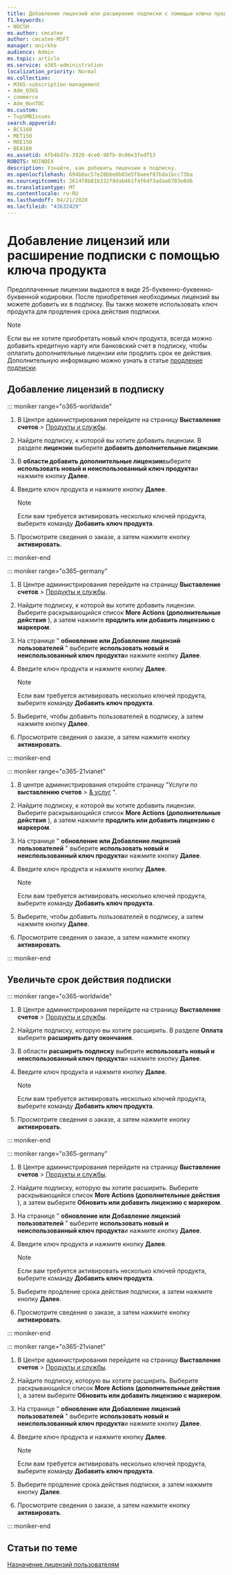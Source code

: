 ```yaml
---
title: Добавление лицензий или расширение подписки с помощью ключа продукта
f1.keywords:
- NOCSH
ms.author: cmcatee
author: cmcatee-MSFT
manager: mnirkhe
audience: Admin
ms.topic: article
ms.service: o365-administration
localization_priority: Normal
ms.collection:
- M365-subscription-management
- Adm_O365
- commerce
- Adm_NonTOC
ms.custom:
- TopSMBIssues
search.appverid:
- BCS160
- MET150
- MOE150
- BEA160
ms.assetid: 4fb4bd7e-3920-4ce0-98fb-0c06e3fedf53
ROBOTS: NOINDEX
description: Узнайте, как добавить лицензии в подписку.
ms.openlocfilehash: 694b8ac57e28bbe6b03e5f8aeef87bda1bcc73ba
ms.sourcegitcommit: 2614f8b81b332f8dab461f4f64f3adaa6703e0d6
ms.translationtype: MT
ms.contentlocale: ru-RU
ms.lasthandoff: 04/21/2020
ms.locfileid: "43632429"
---
```

# <a name="add-licenses-to-or-extend-a-subscription-paid-for-using-a-product-key"></a>Добавление лицензий или расширение подписки с помощью ключа продукта

Предоплаченные лицензии выдаются в виде 25-буквенно-буквенно-буквенной кодировки. После приобретения необходимых лицензий вы можете добавить их в подписку. Вы также можете использовать ключ продукта для продления срока действия подписки.

> [!NOTE]
> Если вы не хотите приобретать новый ключ продукта, всегда можно добавить кредитную карту или банковский счет в подписку, чтобы оплатить дополнительные лицензии или продлить срок ее действия. Дополнительную информацию можно узнать в статье [продление подписки](../subscriptions/renew-your-subscription.md).
  
## <a name="add-licenses-to-your-subscription"></a>Добавление лицензий в подписку

::: moniker range="o365-worldwide"


1. В Центре администрирования перейдите на страницу **Выставление счетов** \> <a href="https://go.microsoft.com/fwlink/p/?linkid=842054" target="_blank">Продукты и службы</a>.

2. Найдите подписку, к которой вы хотите добавить лицензии. В разделе **лицензии** выберите **добавить дополнительные лицензии**.

3. В **области добавить дополнительные лицензии**выберите **использовать новый и неиспользованный ключ продукта**и нажмите кнопку **Далее**.

4. Введите ключ продукта и нажмите кнопку **Далее**.

    > [!NOTE]
    > Если вам требуется активировать несколько ключей продукта, выберите команду **Добавить ключ продукта**.
  
5. Просмотрите сведения о заказе, а затем нажмите кнопку **активировать**.

::: moniker-end

::: moniker range="o365-germany"

1. В Центре администрирования перейдите на страницу **Выставление счетов** \> <a href="https://go.microsoft.com/fwlink/p/?linkid=847745" target="_blank">Продукты и службы</a>.

2. Найдите подписку, к которой вы хотите добавить лицензии. Выберите раскрывающийся список **More Actions (дополнительные действия** ), а затем нажмите **продлить или добавить лицензию с маркером**.

3. На странице " **обновление или Добавление лицензий пользователей** " выберите **использовать новый и неиспользованный ключ продукта**и нажмите кнопку **Далее**.

4. Введите ключ продукта и нажмите кнопку **Далее**.

    > [!NOTE]
    > Если вам требуется активировать несколько ключей продукта, выберите команду **Добавить ключ продукта**.

5. Выберите, чтобы добавить пользователей в подписку, а затем нажмите кнопку **Далее**.

6. Просмотрите сведения о заказе, а затем нажмите кнопку **активировать**.

::: moniker-end

::: moniker range="o365-21vianet"

1. В центре администрирования откройте страницу "Услуги по **выставлению счетов** \> <a href="https://go.microsoft.com/fwlink/p/?linkid=850626" target="_blank">& услуг</a> ".  

2. Найдите подписку, к которой вы хотите добавить лицензии. Выберите раскрывающийся список **More Actions (дополнительные действия** ), а затем нажмите **продлить или добавить лицензию с маркером**.

3. На странице " **обновление или Добавление лицензий пользователей** " выберите **использовать новый и неиспользованный ключ продукта**и нажмите кнопку **Далее**.

4. Введите ключ продукта и нажмите кнопку **Далее**.

    > [!NOTE]
    > Если вам требуется активировать несколько ключей продукта, выберите команду **Добавить ключ продукта**.

5. Выберите, чтобы добавить пользователей в подписку, а затем нажмите кнопку **Далее**.

6. Просмотрите сведения о заказе, а затем нажмите кнопку **активировать**.

::: moniker-end
  
## <a name="extend-the-expiration-date-of-your-subscription"></a>Увеличьте срок действия подписки

::: moniker range="o365-worldwide"


1. В Центре администрирования перейдите на страницу **Выставление счетов** \> <a href="https://go.microsoft.com/fwlink/p/?linkid=842054" target="_blank">Продукты и службы</a>.

2. Найдите подписку, которую вы хотите расширить. В разделе **Оплата** выберите **расширить дату окончания**.

3. В области **расширить подписку** выберите **использовать новый и неиспользованный ключ продукта**и нажмите кнопку **Далее**.

4. Введите ключ продукта и нажмите кнопку **Далее**.

    > [!NOTE]
    > Если вам требуется активировать несколько ключей продукта, выберите команду **Добавить ключ продукта**.
  
5. Просмотрите сведения о заказе, а затем нажмите кнопку **активировать**.

::: moniker-end

::: moniker range="o365-germany"

1. В Центре администрирования перейдите на страницу **Выставление счетов** \> <a href="https://go.microsoft.com/fwlink/p/?linkid=847745" target="_blank">Продукты и службы</a>.

2. Найдите подписку, которую вы хотите расширить. Выберите раскрывающийся список **More Actions (дополнительные действия** ), а затем выберите **Обновить или добавить лицензию с маркером**.

3. На странице " **обновление или Добавление лицензий пользователей** " выберите **использовать новый и неиспользованный ключ продукта**и нажмите кнопку **Далее**.

4. Введите ключ продукта и нажмите кнопку **Далее**.

    > [!NOTE]
    > Если вам требуется активировать несколько ключей продукта, выберите команду **Добавить ключ продукта**.

5. Выберите продление срока действия подписки, а затем нажмите кнопку **Далее**.

6. Просмотрите сведения о заказе, а затем нажмите кнопку **активировать**.

::: moniker-end

::: moniker range="o365-21vianet"

1. В Центре администрирования перейдите на страницу **Выставление счетов** \> <a href="https://go.microsoft.com/fwlink/p/?linkid=850626" target="_blank">Продукты и службы</a>.

2. Найдите подписку, которую вы хотите расширить. Выберите раскрывающийся список **More Actions (дополнительные действия** ), а затем выберите **Обновить или добавить лицензию с маркером**.

3. На странице " **обновление или Добавление лицензий пользователей** " выберите **использовать новый и неиспользованный ключ продукта**и нажмите кнопку **Далее**.

4. Введите ключ продукта и нажмите кнопку **Далее**.

    > [!NOTE]
    > Если вам требуется активировать несколько ключей продукта, выберите команду **Добавить ключ продукта**.

5. Выберите продление срока действия подписки, а затем нажмите кнопку **Далее**.

6. Просмотрите сведения о заказе, а затем нажмите кнопку **активировать**.

::: moniker-end

## <a name="related-articles"></a>Статьи по теме

[Назначение лицензий пользователям](../../admin/manage/assign-licenses-to-users.md)
